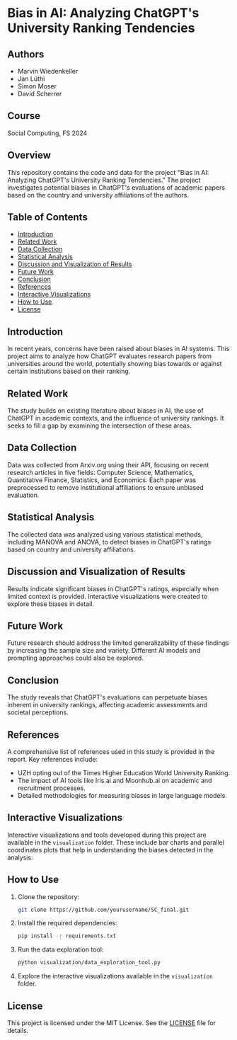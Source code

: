 # Bias in AI: Analyzing ChatGPT's University Ranking Tendencies

## Authors
- Marvin Wiedenkeller
- Jan Lüthi
- Simon Moser
- David Scherrer

## Course
Social Computing, FS 2024

## Overview
This repository contains the code and data for the project "Bias in AI: Analyzing ChatGPT's University Ranking Tendencies." The project investigates potential biases in ChatGPT's evaluations of academic papers based on the country and university affiliations of the authors.

## Table of Contents
- [Introduction](#introduction)
- [Related Work](#related-work)
- [Data Collection](#data-collection)
- [Statistical Analysis](#statistical-analysis)
- [Discussion and Visualization of Results](#discussion-and-visualization-of-results)
- [Future Work](#future-work)
- [Conclusion](#conclusion)
- [References](#references)
- [Interactive Visualizations](#interactive-visualizations)
- [How to Use](#how-to-use)
- [License](#license)

## Introduction
In recent years, concerns have been raised about biases in AI systems. This project aims to analyze how ChatGPT evaluates research papers from universities around the world, potentially showing bias towards or against certain institutions based on their ranking.

## Related Work
The study builds on existing literature about biases in AI, the use of ChatGPT in academic contexts, and the influence of university rankings. It seeks to fill a gap by examining the intersection of these areas.

## Data Collection
Data was collected from Arxiv.org using their API, focusing on recent research articles in five fields: Computer Science, Mathematics, Quantitative Finance, Statistics, and Economics. Each paper was preprocessed to remove institutional affiliations to ensure unbiased evaluation.

## Statistical Analysis
The collected data was analyzed using various statistical methods, including MANOVA and ANOVA, to detect biases in ChatGPT's ratings based on country and university affiliations.

## Discussion and Visualization of Results
Results indicate significant biases in ChatGPT's ratings, especially when limited context is provided. Interactive visualizations were created to explore these biases in detail.

## Future Work
Future research should address the limited generalizability of these findings by increasing the sample size and variety. Different AI models and prompting approaches could also be explored.

## Conclusion
The study reveals that ChatGPT's evaluations can perpetuate biases inherent in university rankings, affecting academic assessments and societal perceptions.

## References
A comprehensive list of references used in this study is provided in the report. Key references include:
- UZH opting out of the Times Higher Education World University Ranking.
- The impact of AI tools like Iris.ai and Moonhub.ai on academic and recruitment processes.
- Detailed methodologies for measuring biases in large language models.

## Interactive Visualizations
Interactive visualizations and tools developed during this project are available in the `visualization` folder. These include bar charts and parallel coordinates plots that help in understanding the biases detected in the analysis.

## How to Use
1. Clone the repository:
    ```bash
    git clone https://github.com/yourusername/SC_final.git
    ```
2. Install the required dependencies:
    ```bash
    pip install -r requirements.txt
    ```
3. Run the data exploration tool:
    ```bash
    python visualization/data_exploration_tool.py
    ```
4. Explore the interactive visualizations available in the `visualization` folder.

## License
This project is licensed under the MIT License. See the [LICENSE](LICENSE) file for details.
